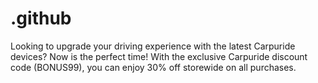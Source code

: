 # .github
Looking to upgrade your driving experience with the latest Carpuride devices? Now is the perfect time! With the exclusive Carpuride discount code (BONUS99), you can enjoy 30% off storewide on all purchases.
